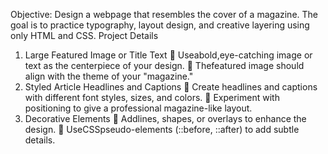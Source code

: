  Objective:
 Design a webpage that resembles the cover of a magazine. The goal is to practice typography, layout design,
 and creative layering using only HTML and CSS.
 Project Details
 1. Large Featured Image or Title Text
  Useabold,eye-catching image or text as the centerpiece of your design.
  Thefeatured image should align with the theme of your "magazine."
 2. Styled Article Headlines and Captions
  Create headlines and captions with different font styles, sizes, and colors.
  Experiment with positioning to give a professional magazine-like layout.
 3. Decorative Elements
  Addlines, shapes, or overlays to enhance the design.
  UseCSSpseudo-elements (::before, ::after) to add subtle details.
